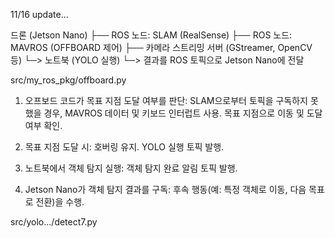 11/16 update...

드론 (Jetson Nano)
 ├── ROS 노드: SLAM (RealSense)
 ├── ROS 노드: MAVROS (OFFBOARD 제어)
 ├── 카메라 스트리밍 서버 (GStreamer, OpenCV 등)
     └─> 노트북 (YOLO 실행)
          └─> 결과를 ROS 토픽으로 Jetson Nano에 전달
          
src/my_ros_pkg/offboard.py

1. 오프보드 코드가 목표 지점 도달 여부를 판단:
    SLAM으로부터 토픽을 구독하지 못했을 경우, MAVROS 데이터 및 키보드 인터럽트 사용.
    목표 지점으로 이동 및 도달 여부 확인.

2. 목표 지점 도달 시:
    호버링 유지.
    YOLO 실행 토픽 발행.

3. 노트북에서 객체 탐지 실행:
    객체 탐지 완료 알림 토픽 발행.

4. Jetson Nano가 객체 탐지 결과를 구독:
    후속 행동(예: 특정 객체로 이동, 다음 목표로 전환)을 수행.
    
    
src/yolo.../detect7.py

